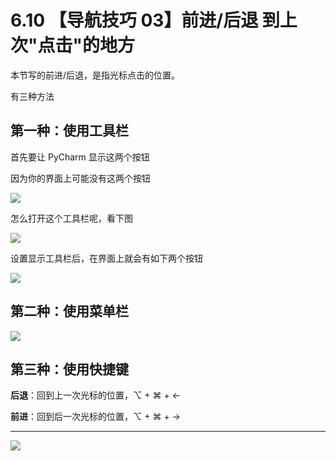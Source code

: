 # 6.10 【导航技巧 03】前进/后退 到上次"点击"的地方



本节写的前进/后退，是指光标点击的位置。

有三种方法

## 第一种：使用工具栏

首先要让 PyCharm 显示这两个按钮

因为你的界面上可能没有这两个按钮

![](http://image.iswbm.com/20200829142103.png)

怎么打开这个工具栏呢，看下图

![](http://image.iswbm.com/image-20200829142228437.png)

设置显示工具栏后，在界面上就会有如下两个按钮

![](http://image.iswbm.com/20200829142343.png)

## 第二种：使用菜单栏

![](http://image.iswbm.com/20200829142442.png)



## 第三种：使用快捷键

**后退**：回到上一次光标的位置，⌥  + ⌘ + ←

**前进**：回到后一次光标的位置，⌥  + ⌘ + →

---

![](https://open.weixin.qq.com/qr/code?username=idealyard)